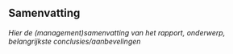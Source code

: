 ## Samenvatting

*Hier de (management)samenvatting van het rapport, onderwerp, belangrijkste conclusies/aanbevelingen*

